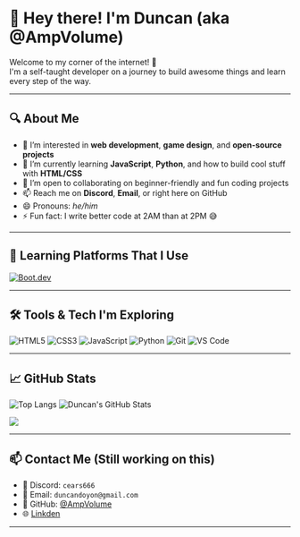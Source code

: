 # 👋 Hey there! I'm Duncan (aka @AmpVolume)

Welcome to my corner of the internet! 🚀  
I'm a self-taught developer on a journey to build awesome things and learn every step of the way.

---

## 🔍 About Me

- 👀 I’m interested in **web development**, **game design**, and **open-source projects**
- 🌱 I’m currently learning **JavaScript**, **Python**, and how to build cool stuff with **HTML/CSS**
- 💞️ I’m open to collaborating on beginner-friendly and fun coding projects
- 📫 Reach me on **Discord**, **Email**, or right here on GitHub
- 😄 Pronouns: *he/him*
- ⚡ Fun fact: I write better code at 2AM than at 2PM 😅

---

## 🧠 Learning Platforms That I Use

[![Boot.dev](https://img.shields.io/badge/Learning%20at-Boot.dev-6f42c1?style=flat-square)](https://boot.dev)

---

## 🛠️ Tools & Tech I'm Exploring

![HTML5](https://img.shields.io/badge/HTML-E34F26?style=flat&logo=html5&logoColor=white)
![CSS3](https://img.shields.io/badge/CSS-1572B6?style=flat&logo=css3&logoColor=white)
![JavaScript](https://img.shields.io/badge/JavaScript-F7DF1E?style=flat&logo=javascript&logoColor=black)
![Python](https://img.shields.io/badge/Python-3776AB?style=flat&logo=python&logoColor=white)
![Git](https://img.shields.io/badge/Git-F05032?style=flat&logo=git&logoColor=white)
![VS Code](https://img.shields.io/badge/VS%20Code-007ACC?style=flat&logo=visual-studio-code&logoColor=white)

---

## 📈 GitHub Stats
![Top Langs](https://github-readme-stats.vercel.app/api/top-langs/?username=AmpVolume&layout=compact&theme=radical) 
![Duncan's GitHub Stats](https://github-readme-stats.vercel.app/api?username=AmpVolume&show_icons=true&theme=radical)
<p align="left">
  <img src="https://api.boot.dev/v1/users/public/dc027bc8-74ce-4dc5-93f1-f8f16d85bc65/thumbnail" >
</p>
 
---

## 📫 Contact Me (Still working on this)

- 💬 Discord: `cears666`
- 📧 Email: `duncandoyon@gmail.com`
- 🧭 GitHub: [@AmpVolume](https://github.com/AmpVolume)
- 🌐 [Linkden](https://www.linkedin.com/public-profile/settings?trk=d_flagship3_profile_self_view_public_profile)

---

<!---
AmpVolume/AmpVolume is a ✨ special ✨ repository because its `README.md` (this file) appears on your GitHub profile.
You can click the Preview link to take a look at your changes.
--->
